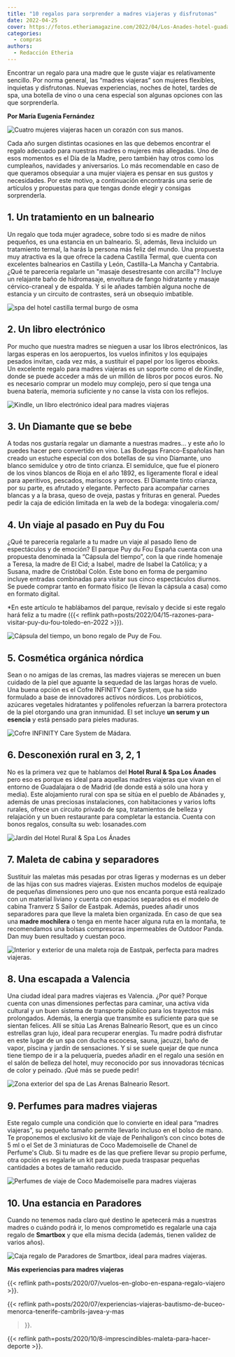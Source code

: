 ```yaml
---
title: "10 regalos para sorprender a madres viajeras y disfrutonas"
date: 2022-04-25
cover: https://fotos.etheriamagazine.com/2022/04/Los-Anades-hotel-guadalajara.jpg
categories: 
  - compras
authors: 
  - Redacción Etheria
---
```


Encontrar un regalo para una madre que le guste viajar es relativamente sencillo. Por 
norma general, las “madres viajeras” son mujeres flexibles, inquietas y disfrutonas. 
Nuevas experiencias, noches de hotel, tardes de spa, una botella de vino o una cena 
especial son algunas opciones con las que sorprenderla. 

**Por María Eugenia Fernández** 

![Cuatro mujeres viajeras hacen un corazón con sus manos.](https://fotos.etheriamagazine.com/2022/04/mujeres-viajeras-corazon.jpg "El mejor regalo es compartir aventuras juntas. © Melissa Askew")

Cada año surgen distintas ocasiones en las que debemos encontrar el regalo adecuado para 
nuestras madres o mujeres más allegadas. Uno de esos momentos es el Día de la Madre, 
pero también hay otros como los cumpleaños, navidades y aniversarios. Lo más 
recomendable en caso de que queramos obsequiar a una mujer viajera es pensar en sus 
gustos y necesidades. Por este motivo, a continuación encontrarás una serie de artículos 
y propuestas para que tengas donde elegir y consigas sorprenderla. 

## 1\. Un tratamiento en un balneario

Un regalo que toda mujer agradece, sobre todo si es madre de niños pequeños, es una 
estancia en un balneario. Si, además, lleva incluido un tratamiento termal, la harás la 
persona más feliz del mundo. Una propuesta muy atractiva es la que ofrece la cadena 
Castilla Termal, que cuenta con excelentes balnearios en Castilla y León, Castilla-La 
Mancha y Cantabria. ¿Qué te parecería regalarle un "masaje desestresante con arcilla"? 
Incluye un relajante baño de hidromasaje, envoltura de fango hidratante y masaje 
cérvico-craneal y de espalda. Y si le añades también alguna noche de estancia y un 
circuito de contrastes, será un obsequio imbatible. 

![spa del hotel castilla termal burgo de osma](https://fotos.etheriamagazine.com/2022/04/Castilla-Termal-Burgo-Osma.jpg "© Spa del hotel balneario Castilla Termal Burgo de Osma.")

## 2\. Un libro electrónico

Por mucho que nuestra madres se nieguen a usar los libros electrónicos, las largas 
esperas en los aeropuertos, los vuelos infinitos y los equipajes pesados invitan, cada 
vez más, a sustituir el papel por los ligeros ebooks. Un excelente regalo para madres 
viajeras es un soporte como el de Kindle, donde se puede acceder a más de un millón de 
libros por pocos euros. No es necesario comprar un modelo muy complejo, pero sí que 
tenga una buena batería, memoria suficiente y no canse la vista con los reflejos. 

![Kindle, un libro electrónico ideal para madres viajeras](https://fotos.etheriamagazine.com/2022/04/kindle-dia-madre.jpg "Kindle, un libro electrónico práctico y ligero.")

## 3\. Un Diamante que se bebe

A todas nos gustaría regalar un diamante a nuestras madres... y este año lo puedes hacer 
pero convertido en vino. Las Bodegas Franco-Españolas han creado un estuche especial con 
dos botellas de su vino Diamante, uno blanco semidulce y otro de tinto crianza. El 
semidulce, que fue el pionero de los vinos blancos de Rioja en el año 1892, es 
ligeramente floral e ideal para aperitivos, pescados, mariscos y arroces. El Diamante 
tinto crianza, por su parte, es afrutado y elegante. Perfecto para acompañar carnes 
blancas y a la brasa, queso de oveja, pastas y frituras en general. Puedes pedir la caja 
de edición limitada en la web de la bodega: vinogaleria.com/ 

## 4\. Un viaje al pasado en Puy du Fou

¿Qué te parecería regalarle a tu madre un viaje al pasado lleno de espectáculos y de 
emoción? El parque Puy du Fou España cuenta con una propuesta denominada la “Cápsula del 
tiempo”, con la que rinde homenaje a Teresa, la madre de El Cid; a Isabel, madre de 
Isabel la Católica; y a Susana, madre de Cristóbal Colón. Este bono en forma de 
pergamino incluye entradas combinadas para visitar sus cinco espectáculos diurnos. Se 
puede comprar tanto en formato físico (le llevan la cápsula a casa) como en formato 
digital. 

\*En este artículo te hablábamos del parque, revísalo y decide si este regalo hará feliz 
a tu madre ({{< reflink 
path=posts/2022/04/15-razones-para-visitar-puy-du-fou-toledo-en-2022 >}}). 

![Cápsula del tiempo, un bono regalo de Puy de Fou.](https://fotos.etheriamagazine.com/2022/04/Capsula-tiempo-Puy-du-Fou.jpg "Cápsula del tiempo, un bono regalo de Puy de Fou.")

## 5\. Cosmética orgánica nórdica

Sean o no amigas de las cremas, las madres viajeras se merecen un buen cuidado de la 
piel que aguante la sequedad de las largas horas de vuelo. Una buena opción es el Cofre 
INFINITY Care System, que ha sido formulado a base de innovadores activos nórdicos. Los 
probióticos, azúcares vegetales hidratantes y polifenoles refuerzan la barrera 
protectora de la piel otorgando una gran inmunidad. El set incluye **un serum y un 
esencia** y está pensado para pieles maduras. 

![Cofre INFINITY Care System de Mádara.](https://fotos.etheriamagazine.com/2022/04/cosmetica-madres-viajeras.jpg "Cofre INFINITY Care System de Mádara.")

## 6\. Desconexión rural en 3, 2, 1

No es la primera vez que te hablamos del **Hotel Rural & Spa Los Ánades** pero eso es 
porque es ideal para aquellas madres viajeras que vivan en el entorno de Guadalajara o 
de Madrid (de donde está a sólo una hora y media). Este alojamiento rural con spa se 
sitúa en el pueblo de Abánades y, además de unas preciosas instalaciones, con 
habitaciones y varios lofts rurales, ofrece un circuito privado de spa, tratamientos de 
belleza y relajación y un buen restaurante para completar la estancia. Cuenta con bonos 
regalos, consulta su web: losanades.com 

![Jardín del Hotel Rural & Spa Los Ánades](https://fotos.etheriamagazine.com/2022/04/hotel-rural-los-anades.jpg "Jardín del Hotel Rural & Spa Los Ánades.")

## 7\. Maleta de cabina y separadores

Sustituir las maletas más pesadas por otras ligeras y modernas es un deber de las hijas 
con sus madres viajeras. Existen muchos modelos de equipaje de pequeñas dimensiones pero 
uno que nos encanta porque está realizado con un material liviano y cuenta con espacios 
separados es el modelo de cabina Tranverz S Sailor de Eastpak. Además, puedes añadir 
unos separadores para que lleve la maleta bien organizada. En caso de que sea una 
**madre mochilera** o tenga en mente hacer alguna ruta en la montaña, te recomendamos 
una bolsas compresoras impermeables de Outdoor Panda. Dan muy buen resultado y cuestan 
poco. 

![Interior y exterior de una maleta roja de Eastpak, perfecta para madres viajeras.](https://fotos.etheriamagazine.com/2022/04/maleta-cabina-madres-viajeras.jpg "Maleta de cabina de Eastpak.")

## 8\. Una escapada a Valencia

Una ciudad ideal para madres viajeras es Valencia. ¿Por qué? Porque cuenta con unas 
dimensiones perfectas para caminar, una activa vida cultural y un buen sistema de 
transporte público para los trayectos más prolongados. Además, la energía que transmite 
es suficiente para que se sientan felices. Allí se sitúa Las Arenas Balneario Resort, 
que es un cinco estrellas gran lujo, ideal para recuperar energías. Tu madre podrá 
disfrutar en este lugar de un spa con ducha escocesa, sauna, jacuzzi, baño de vapor, 
piscina y jardín de sensaciones. Y si se suele quejar de que nunca tiene tiempo de ir a 
la peluquería, puedes añadir en el regalo una sesión en el salón de belleza del hotel, 
muy reconocido por sus innovadoras técnicas de color y peinado. ¡Qué más se puede pedir! 

![Zona exterior del spa de Las Arenas Balneario Resort.](https://fotos.etheriamagazine.com/2021/04/hotel-las-arenas-spa-exterior.jpg "Zona exterior del spa de Las Arenas Balneario Resort.")

## 9\. Perfumes para madres viajeras

Este regalo cumple una condición que lo convierte en ideal para “madres viajeras”, su 
pequeño tamaño permite llevarlo incluso en el bolso de mano. Te proponemos el exclusivo 
kit de viaje de Penhaligon’s con cinco botes de 5 ml o el Set de 3 miniaturas de Coco 
Mademoiselle de Chanel de Perfume's Club. Si tu madre es de las que prefiere llevar su 
propio perfume, otra opción es regalarle un kit para que pueda traspasar pequeñas 
cantidades a botes de tamaño reducido. 

![Perfumes de viaje de Coco Mademoiselle para madres viajeras](https://fotos.etheriamagazine.com/2022/04/coco-chanel-perfume-viaje.jpg "Perfumes de viaje de Coco Mademoiselle.")

## 10\. Una estancia en Paradores

Cuando no tenemos nada claro qué destino le apetecerá más a nuestras madres o cuándo 
podrá ir, lo menos comprometido es regalarle una caja regalo de **Smartbox** y que ella 
misma decida (además, tienen validez de varios años). 

![Caja regalo de Paradores de Smartbox, ideal para madres viajeras.](https://fotos.etheriamagazine.com/2022/04/smartbox-paradores.jpg "Cajas regalo de Paradores, en Smartbox.")

**Más experiencias para madres viajeras** 

{{< reflink path=posts/2020/07/vuelos-en-globo-en-espana-regalo-viajero >}}. 

{{< reflink 
path=posts/2020/07/experiencias-viajeras-bautismo-de-buceo-menorca-tenerife-cambrils-javea-y-mas 
>}}. 

{{< reflink path=posts/2020/10/8-imprescindibles-maleta-para-hacer-deporte >}}.
